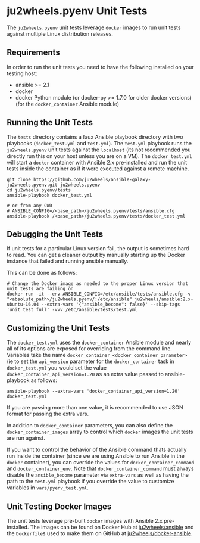# ju2wheels.pyenv Unit Tests

The `ju2wheels.pyenv` unit tests leverage `docker` images to run unit tests against multiple Linux distribution releases.

## Requirements

In order to run the unit tests you need to have the following installed on your testing host:

* ansible >= 2.1
* docker
* docker Python module (or docker-py >= 1.7.0 for older docker versions) (for the `docker_container` Ansible module)

## Running the Unit Tests

The `tests` directory contains a faux Ansible playbook directory with two playbooks (`docker_test.yml` and `test.yml`). The `test.yml`
playbook runs the `ju2wheels.pyenv` unit tests against the `localhost` (its not recommended you directly run this on your host unless
you are on a VM). The `docker_test.yml` will start a `docker` container with Ansible 2.x pre-installed and run the unit tests inside the
container as if it were executed against a remote machine.

```
git clone https://github.com/ju2wheels/ansible-galaxy-ju2wheels.pyenv.git ju2wheels.pyenv
cd ju2wheels.pyenv/tests
ansible-playbook docker_test.yml

# or from any CWD
# ANSIBLE_CONFIG=/<base_path>/ju2wheels.pyenv/tests/ansible.cfg ansible-playbook /<base_path>/ju2wheels.pyenv/tests/docker_test.yml
```

## Debugging the Unit Tests

If unit tests for a particular Linux version fail, the output is sometimes hard to read. You can get a cleaner output by manually starting up the Docker instance that failed and running ansible manually.

This can be done as follows:

```
# Change the Docker image as needed to the proper Linux version that unit tests are failing on
docker run -it --env ANSIBLE_CONFIG=/etc/ansible/tests/ansible.cfg -v "<absolute_path>/ju2wheels.pyenv/:/etc/ansible" ju2wheels/ansible:2.x-ubuntu-16.04 --extra-vars '{"ansible_become": false}' --skip-tags 'unit test full' -vvv /etc/ansible/tests/test.yml
```

## Customizing the Unit Tests

The `docker_test.yml` uses the `docker_container` Ansible module and nearly all of its options are exposed for overriding from the command
line. Variables take the name `docker_container_<docker_container_parameter>` (ie to set the `api_version` parameter for the `docker_container`
task in `docker_test.yml` you would set the value `docker_container_api_version=1.20` as an extra value passed to ansible-playbook as follows:

```
ansible-playbook --extra-vars 'docker_container_api_version=1.20' docker_test.yml
```

If you are passing more than one value, it is recommended to use JSON format for passing the extra vars.

In addition to `docker_container` parameters, you can also define the `docker_container_images` array to control which `docker` images the unit tests are run against.

If you want to control the behavior of the Ansible command thats actually run inside the container (since we are using Ansible to run Ansible in the `docker` container),
you can override the values for `docker_container_command` and `docker_container_env`. Note that `docker_container_command` must always disable the
`ansible_become` parameter via `extra-vars` as well as having the path to the `test.yml` playbook if you override the value to customize variables in
`vars/pyenv_test.yml`.

## Unit Testing Docker Images

The unit tests leverage pre-built `docker` images with Ansible 2.x pre-installed. The images can be found on Docker Hub at
[ju2wheels/ansible](https://hub.docker.com/r/ju2wheels/ansible/) and the `Dockerfile`s used to make them on GitHub at
[ju2wheels/docker-ansible](https://github.com/ju2wheels/docker-ansible).
